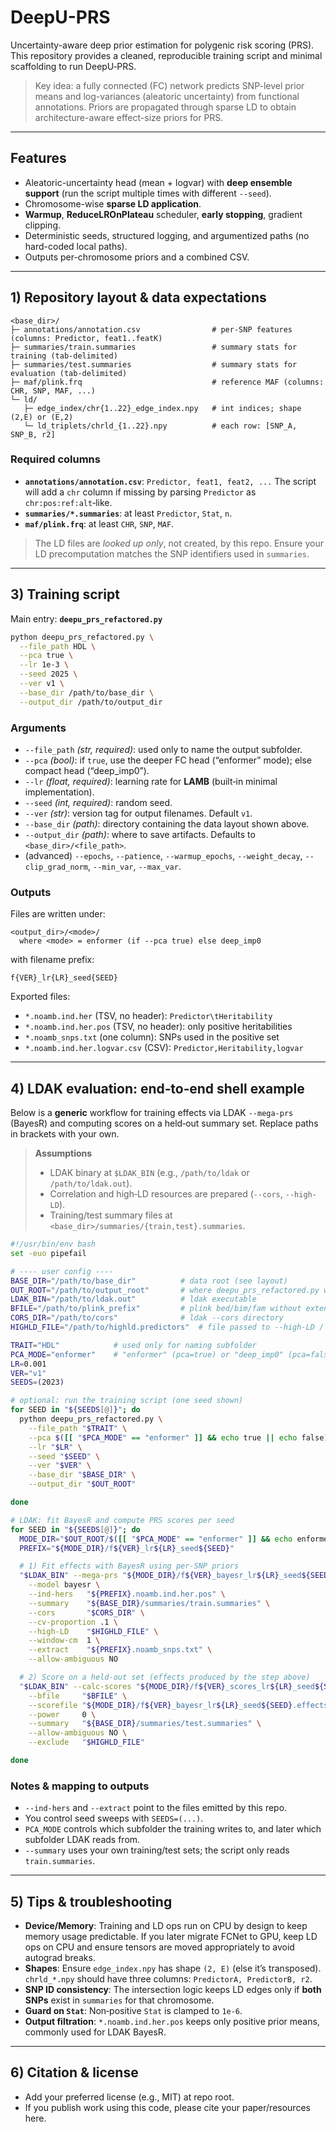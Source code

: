 # DeepU-PRS

Uncertainty-aware deep prior estimation for polygenic risk scoring (PRS).
This repository provides a cleaned, reproducible training script and minimal scaffolding to run DeepU‑PRS.

> Key idea: a fully connected (FC) network predicts SNP-level prior means and log-variances (aleatoric uncertainty) from functional annotations. Priors are propagated through sparse LD to obtain architecture-aware effect-size priors for PRS.

---

## Features
- Aleatoric-uncertainty head (mean + logvar) with **deep ensemble support** (run the script multiple times with different `--seed`).
- Chromosome-wise **sparse LD application**.
- **Warmup**, **ReduceLROnPlateau** scheduler, **early stopping**, gradient clipping.
- Deterministic seeds, structured logging, and argumentized paths (no hard-coded local paths).
- Outputs per-chromosome priors and a combined CSV.

---

## 1) Repository layout & data expectations

```
<base_dir>/
├─ annotations/annotation.csv                # per‑SNP features (columns: Predictor, feat1..featK)
├─ summaries/train.summaries                 # summary stats for training (tab‑delimited)
├─ summaries/test.summaries                  # summary stats for evaluation (tab‑delimited)
├─ maf/plink.frq                             # reference MAF (columns: CHR, SNP, MAF, ...)
└─ ld/
   ├─ edge_index/chr{1..22}_edge_index.npy   # int indices; shape (2,E) or (E,2)
   └─ ld_triplets/chrld_{1..22}.npy          # each row: [SNP_A, SNP_B, r2]
```

### Required columns

* **`annotations/annotation.csv`**: `Predictor, feat1, feat2, ...`
  The script will add a `chr` column if missing by parsing `Predictor` as `chr:pos:ref:alt`‑like.
* **`summaries/*.summaries`**: at least `Predictor`, `Stat`, `n`.
* **`maf/plink.frq`**: at least `CHR`, `SNP`, `MAF`.

> The LD files are *looked up only*, not created, by this repo. Ensure your LD precomputation matches the SNP identifiers used in `summaries`.

---

## 3) Training script

Main entry: **`deepu_prs_refactored.py`**

```bash
python deepu_prs_refactored.py \
  --file_path HDL \
  --pca true \
  --lr 1e-3 \
  --seed 2025 \
  --ver v1 \
  --base_dir /path/to/base_dir \
  --output_dir /path/to/output_dir
```

### Arguments

* `--file_path` *(str, required)*: used only to name the output subfolder.
* `--pca` *(bool)*: if `true`, use the deeper FC head (“enformer” mode); else compact head (“deep\_imp0”).
* `--lr` *(float, required)*: learning rate for **LAMB** (built‑in minimal implementation).
* `--seed` *(int, required)*: random seed.
* `--ver` *(str)*: version tag for output filenames. Default `v1`.
* `--base_dir` *(path)*: directory containing the data layout shown above.
* `--output_dir` *(path)*: where to save artifacts. Defaults to `<base_dir>/<file_path>`.
* (advanced) `--epochs`, `--patience`, `--warmup_epochs`, `--weight_decay`, `--clip_grad_norm`, `--min_var`, `--max_var`.

### Outputs

Files are written under:

```
<output_dir>/<mode>/
  where <mode> = enformer (if --pca true) else deep_imp0
```

with filename prefix:

```
f{VER}_lr{LR}_seed{SEED}
```

Exported files:

* `*.noamb.ind.her` (TSV, no header): `Predictor\tHeritability`
* `*.noamb.ind.her.pos` (TSV, no header): only positive heritabilities
* `*.noamb_snps.txt` (one column): SNPs used in the positive set
* `*.noamb.ind.her.logvar.csv` (CSV): `Predictor,Heritability,logvar`

---

## 4) LDAK evaluation: end‑to‑end shell example

Below is a **generic** workflow for training effects via LDAK `--mega-prs` (BayesR) and computing scores on a held‑out summary set. Replace paths in brackets with your own.

> **Assumptions**
>
> * LDAK binary at `$LDAK_BIN` (e.g., `/path/to/ldak` or `/path/to/ldak.out`).
> * Correlation and high‑LD resources are prepared (`--cors`, `--high-LD`).
> * Training/test summary files at `<base_dir>/summaries/{train,test}.summaries`.

```bash
#!/usr/bin/env bash
set -euo pipefail

# ---- user config ----
BASE_DIR="/path/to/base_dir"          # data root (see layout)
OUT_ROOT="/path/to/output_root"       # where deepu_prs_refactored.py writes outputs
LDAK_BIN="/path/to/ldak.out"          # ldak executable
BFILE="/path/to/plink_prefix"         # plink bed/bim/fam without extension
CORS_DIR="/path/to/cors"              # ldak --cors directory
HIGHLD_FILE="/path/to/highld.predictors"  # file passed to --high-LD / --exclude

TRAIT="HDL"            # used only for naming subfolder
PCA_MODE="enformer"    # "enformer" (pca=true) or "deep_imp0" (pca=false)
LR=0.001
VER="v1"
SEEDS=(2023)

# optional: run the training script (one seed shown)
for SEED in "${SEEDS[@]}"; do
  python deepu_prs_refactored.py \
    --file_path "$TRAIT" \
    --pca $([[ "$PCA_MODE" == "enformer" ]] && echo true || echo false) \
    --lr "$LR" \
    --seed "$SEED" \
    --ver "$VER" \
    --base_dir "$BASE_DIR" \
    --output_dir "$OUT_ROOT"

done

# LDAK: fit BayesR and compute PRS scores per seed
for SEED in "${SEEDS[@]}"; do
  MODE_DIR="$OUT_ROOT/$([[ "$PCA_MODE" == "enformer" ]] && echo enformer || echo deep_imp0)"
  PREFIX="${MODE_DIR}/f${VER}_lr${LR}_seed${SEED}"

  # 1) Fit effects with BayesR using per‑SNP priors
  "$LDAK_BIN" --mega-prs "${MODE_DIR}/f${VER}_bayesr_lr${LR}_seed${SEED}" \
    --model bayesr \
    --ind-hers   "${PREFIX}.noamb.ind.her.pos" \
    --summary    "${BASE_DIR}/summaries/train.summaries" \
    --cors       "$CORS_DIR" \
    --cv-proportion .1 \
    --high-LD    "$HIGHLD_FILE" \
    --window-cm  1 \
    --extract    "${PREFIX}.noamb_snps.txt" \
    --allow-ambiguous NO

  # 2) Score on a held‑out set (effects produced by the step above)
  "$LDAK_BIN" --calc-scores "${MODE_DIR}/f${VER}_scores_lr${LR}_seed${SEED}" \
    --bfile     "$BFILE" \
    --scorefile "${MODE_DIR}/f${VER}_bayesr_lr${LR}_seed${SEED}.effects" \
    --power     0 \
    --summary   "${BASE_DIR}/summaries/test.summaries" \
    --allow-ambiguous NO \
    --exclude   "$HIGHLD_FILE"

done
```

### Notes & mapping to outputs

* `--ind-hers` and `--extract` point to the files emitted by this repo.
* You control seed sweeps with `SEEDS=(...)`.
* `PCA_MODE` controls which subfolder the training writes to, and later which subfolder LDAK reads from.
* `--summary` uses your own training/test sets; the script only reads `train.summaries`.

---

## 5) Tips & troubleshooting

* **Device/Memory**: Training and LD ops run on CPU by design to keep memory usage predictable. If you later migrate FCNet to GPU, keep LD ops on CPU and ensure tensors are moved appropriately to avoid autograd breaks.
* **Shapes**: Ensure `edge_index.npy` has shape `(2, E)` (else it’s transposed). `chrld_*.npy` should have three columns: `PredictorA, PredictorB, r2`.
* **SNP ID consistency**: The intersection logic keeps LD edges only if **both SNPs** exist in `summaries` for that chromosome.
* **Guard on `Stat`**: Non‑positive `Stat` is clamped to `1e-6`.
* **Output filtration**: `*.noamb.ind.her.pos` keeps only positive prior means, commonly used for LDAK BayesR.

---

## 6) Citation & license

* Add your preferred license (e.g., MIT) at repo root.
* If you publish work using this code, please cite your paper/resources here.
